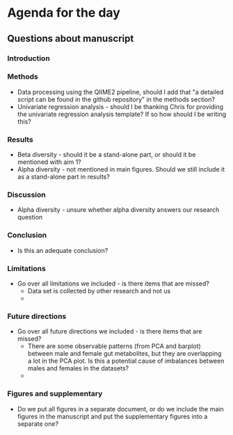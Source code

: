 # Agenda for the day

## Questions about manuscript
### Introduction
### Methods
* Data processing using the QIIME2 pipeline, should I add that "a detailed script can be found in the github repository" in the methods section?
* Univariate regression analysis - should I be thanking Chris for providing the univariate regression analysis template? If so how should I be writing this?
### Results
* Beta diversity - should it be a stand-alone part, or should it be mentioned with aim 1?
* Alpha diversity - not mentioned in main figures. Should we still include it as a stand-alone part in results?
### Discussion
* Alpha diversity - unsure whether alpha diversity answers our research question
### Conclusion
* Is this an adequate conclusion? 
### Limitations
* Go over all limitations we included - is there items that are missed?
  * Data set is collected by other research and not us
  * 
### Future directions
* Go over all future directions we included - is there items that are missed?
  * There are some observable patterns (from PCA and barplot) between male and female gut metabolites, but they are overlapping a lot in the PCA plot. Is this a potential cause of  imbalances between males and females in the datasets?
  * 
### Figures and supplementary
* Do we put all figures in a separate document, or do we include the main figures in the manuscript and put the supplementary figures into a separate one?
